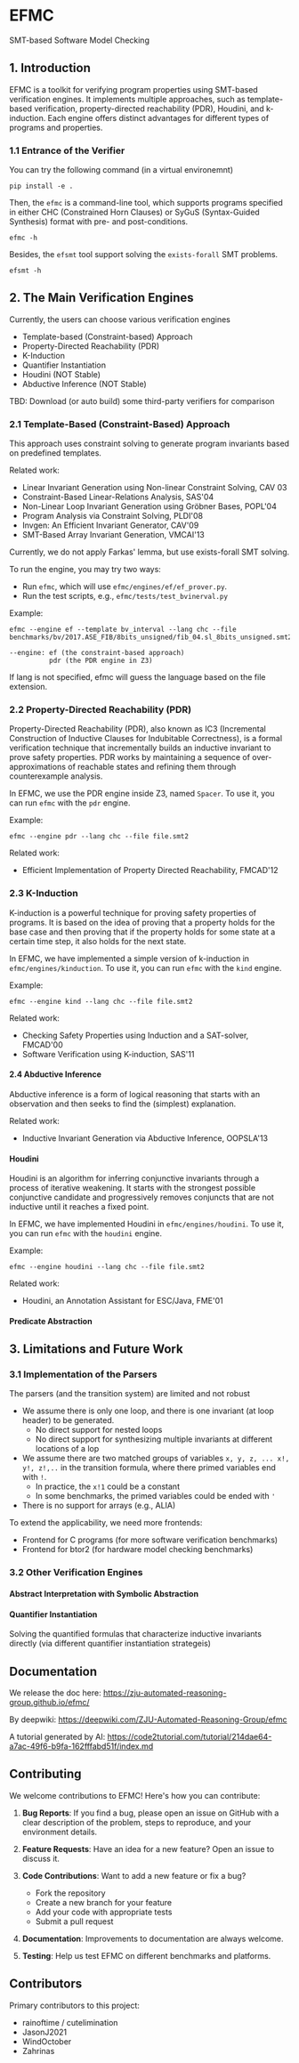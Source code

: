 # EFMC

SMT-based Software Model Checking

## 1. Introduction
EFMC is a toolkit for verifying program properties using SMT-based verification engines. It implements multiple approaches, such as template-based verification, property-directed reachability (PDR), Houdini, and k-induction. Each engine offers distinct advantages for different types of programs and properties.


### 1.1 Entrance of the Verifier

You can try the following command (in a virtual environemnt)
~~~~
pip install -e .
~~~~

Then, the `efmc` is a command-line tool, which supports programs specified in either CHC (Constrained Horn
Clauses) or SyGuS (Syntax-Guided Synthesis) format with pre- and
post-conditions.

~~~~
efmc -h
~~~~

Besides, the `efsmt` tool support solving the ``exists-forall`` SMT problems.
~~~~
efsmt -h
~~~~

## 2. The Main Verification Engines

Currently, the users can choose various verification engines

- Template-based (Constraint-based) Approach
- Property-Directed Reachability (PDR)
- K-Induction
- Quantifier Instantiation
- Houdini (NOT Stable)
- Abductive Inference (NOT Stable)

TBD: Download (or auto build) some third-party verifiers for comparison

### 2.1 Template-Based (Constraint-Based) Approach

This approach uses constraint solving to generate program
invariants based on predefined templates.

Related work:

- Linear Invariant Generation using Non-linear Constraint Solving, CAV 03
- Constraint-Based Linear-Relations Analysis, SAS'04
- Non-Linear Loop Invariant Generation using Gröbner Bases, POPL'04
- Program Analysis via Constraint Solving, PLDI'08
- Invgen: An Efficient Invariant Generator, CAV'09
- SMT-Based Array Invariant Generation, VMCAI'13

Currently, we do not apply Farkas' lemma, but use exists-forall SMT solving.

To run the engine, you may try two ways:

- Run `efmc`, which will use `efmc/engines/ef/ef_prover.py`.
- Run the test scripts, e.g., `efmc/tests/test_bvinerval.py`

Example:

~~~~
efmc --engine ef --template bv_interval --lang chc --file benchmarks/bv/2017.ASE_FIB/8bits_unsigned/fib_04.sl_8bits_unsigned.smt2

--engine: ef (the constraint-based approach)
          pdr (the PDR engine in Z3)
~~~~

If lang is not specified, efmc will guess the language based on the file extension.

### 2.2 Property-Directed Reachability (PDR)

Property-Directed Reachability (PDR), also known as IC3 (Incremental Construction of Inductive Clauses for Indubitable Correctness), is a formal verification technique that incrementally builds an inductive invariant to prove safety properties. PDR works by maintaining a sequence of over-approximations of reachable states and refining them through counterexample analysis.

In EFMC, we use the PDR engine inside Z3, named `Spacer`. To use it, you can run `efmc` with the `pdr` engine.

Example:

~~~~
efmc --engine pdr --lang chc --file file.smt2
~~~~

Related work:

- Efficient Implementation of Property Directed Reachability, FMCAD'12


### 2.3 K-Induction

K-induction is a powerful technique for proving safety properties of programs. It is based on the idea of proving that a
property holds for the base case and then proving that if the property holds for some state at a certain time step, it
also holds for the next state.

In EFMC, we have implemented a simple version of k-induction in `efmc/engines/kinduction`. To use it, you can
run `efmc` with the `kind` engine.

Example:

~~~~
efmc --engine kind --lang chc --file file.smt2
~~~~

Related work:

- Checking Safety Properties using Induction and a SAT-solver, FMCAD'00
- Software Verification using K-induction, SAS'11

#### 2.4 Abductive Inference
Abductive inference is a form of logical reasoning that starts with an observation and then seeks to find the (simplest) explanation. 

Related work:

- Inductive Invariant Generation via Abductive Inference, OOPSLA'13

#### Houdini

Houdini is an algorithm for inferring conjunctive invariants through a process of iterative weakening. It starts with the strongest possible conjunctive candidate and progressively removes conjuncts that are not inductive until it reaches a fixed point.

In EFMC, we have implemented Houdini in `efmc/engines/houdini`. To use it, you can run `efmc` with the `houdini` engine.

Example:

~~~~
efmc --engine houdini --lang chc --file file.smt2
~~~~

Related work:

- Houdini, an Annotation Assistant for ESC/Java, FME'01

#### Predicate Abstraction

## 3. Limitations and Future Work

### 3.1 Implementation of the Parsers

The parsers (and the transition system) are limited and not robust

- We assume there is only one loop, and there is one invariant (at loop header) to be generated.
    - No direct support for nested loops
    - No direct support for synthesizing multiple invariants at different locations of a lop
- We assume there are two matched groups of variables `x, y, z, ... x!, y!, z!,..` in the transition formula, where
  there primed variables end with `!`.
    - In practice, the `x!1` could be a constant
    - In some benchmarks, the primed variables could be ended with `'`
- There is no support for arrays (e.g., ALIA)

To extend the applicability, we need more frontends:

- Frontend for C programs (for more software verification benchmarks)
- Frontend for btor2 (for hardware model checking benchmarks)

### 3.2 Other Verification Engines

#### Abstract Interpretation with Symbolic Abstraction

#### Quantifier Instantiation

Solving the quantified formulas that characterize inductive invariants
directly (via different quantifier instantiation strategeis)

## Documentation

We release the doc here:  https://zju-automated-reasoning-group.github.io/efmc/

By deepwiki: https://deepwiki.com/ZJU-Automated-Reasoning-Group/efmc

A tutorial generated by AI:  https://code2tutorial.com/tutorial/214dae64-a7ac-49f6-b9fa-162fffabd51f/index.md

## Contributing

We welcome contributions to EFMC! Here's how you can contribute:

1. **Bug Reports**: If you find a bug, please open an issue on GitHub with a clear description of the problem, steps to reproduce, and your environment details.

2. **Feature Requests**: Have an idea for a new feature? Open an issue to discuss it.

3. **Code Contributions**: Want to add a new feature or fix a bug?
   - Fork the repository
   - Create a new branch for your feature
   - Add your code with appropriate tests
   - Submit a pull request

4. **Documentation**: Improvements to documentation are always welcome.

5. **Testing**: Help us test EFMC on different benchmarks and platforms.

## Contributors

Primary contributors to this project:

- rainoftime / cutelimination
- JasonJ2021
- WindOctober
- Zahrinas